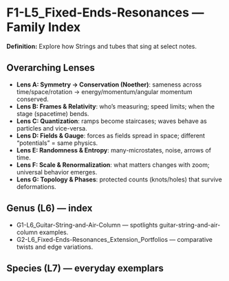 # F1-L5_Fixed-Ends-Resonances — Family Index
**Definition:** Explore how Strings and tubes that sing at select notes.

## Overarching Lenses

- **Lens A: Symmetry -> Conservation (Noether)**: sameness across time/space/rotation → energy/momentum/angular momentum conserved.
- **Lens B: Frames & Relativity**: who’s measuring; speed limits; when the stage (spacetime) bends.
- **Lens C: Quantization**: ramps become staircases; waves behave as particles and vice-versa.
- **Lens D: Fields & Gauge**: forces as fields spread in space; different “potentials” = same physics.
- **Lens E: Randomness & Entropy**: many-microstates, noise, arrows of time.
- **Lens F: Scale & Renormalization**: what matters changes with zoom; universal behavior emerges.
- **Lens G: Topology & Phases**: protected counts (knots/holes) that survive deformations.

## Genus (L6) — index
- G1-L6_Guitar-String-and-Air-Column — spotlights guitar-string-and-air-column examples.
- G2-L6_Fixed-Ends-Resonances_Extension_Portfolios — comparative twists and edge variations.

## Species (L7) — everyday exemplars
